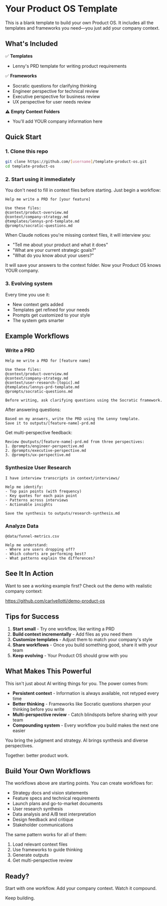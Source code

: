 # Your Product OS Template

This is a blank template to build your own Product OS. It includes all the templates and frameworks you need—you just add your company context.

## What's Included

✅ **Templates**
- Lenny's PRD template for writing product requirements

✅ **Frameworks**
- Socratic questions for clarifying thinking
- Engineer perspective for technical review
- Executive perspective for business review
- UX perspective for user needs review

⚠️ **Empty Context Folders**
- You'll add YOUR company information here

## Quick Start

### 1. Clone this repo
```bash
git clone https://github.com/[username]/template-product-os.git
cd template-product-os
```

### 2. Start using it immediately

You don't need to fill in context files before starting. Just begin a workflow:

```
Help me write a PRD for [your feature]

Use these files:
@context/product-overview.md
@context/company-strategy.md
@templates/lennys-prd-template.md
@prompts/socratic-questions.md
```

When Claude notices you're missing context files, it will interview you:
- "Tell me about your product and what it does"
- "What are your current strategic goals?"
- "What do you know about your users?"

It will save your answers to the context folder. Now your Product OS knows YOUR company.

### 3. Evolving system

Every time you use it:
- New context gets added
- Templates get refined for your needs
- Prompts get customized to your style
- The system gets smarter

## Example Workflows

### Write a PRD

```
Help me write a PRD for [feature name]

Use these files:
@context/product-overview.md
@context/company-strategy.md
@context/user-research-[topic].md
@templates/lennys-prd-template.md
@prompts/socratic-questions.md

Before writing, ask clarifying questions using the Socratic framework.
```

After answering questions:

```
Based on my answers, write the PRD using the Lenny template.
Save it to outputs/[feature-name]-prd.md
```

Get multi-perspective feedback:

```
Review @outputs/[feature-name]-prd.md from three perspectives:
1. @prompts/engineer-perspective.md
2. @prompts/executive-perspective.md
3. @prompts/ux-perspective.md
```

### Synthesize User Research

```
I have interview transcripts in context/interviews/

Help me identify:
- Top pain points (with frequency)
- Key quotes for each pain point
- Patterns across interviews
- Actionable insights

Save the synthesis to outputs/research-synthesis.md
```

### Analyze Data

```
@data/funnel-metrics.csv

Help me understand:
- Where are users dropping off?
- Which cohorts are performing best?
- What patterns explain the differences?
```

## See It In Action

Want to see a working example first? Check out the demo with realistic company context:

https://github.com/carlvellotti/demo-product-os

## Tips for Success

1. **Start small** - Try one workflow, like writing a PRD
2. **Build context incrementally** - Add files as you need them
3. **Customize templates** - Adjust them to match your company's style
4. **Share workflows** - Once you build something good, share it with your team
5. **Keep evolving** - Your Product OS should grow with you

## What Makes This Powerful

This isn't just about AI writing things for you. The power comes from:

- **Persistent context** - Information is always available, not retyped every time
- **Better thinking** - Frameworks like Socratic questions sharpen your thinking before you write
- **Multi-perspective review** - Catch blindspots before sharing with your team
- **Compounding system** - Every workflow you build makes the next one easier

You bring the judgment and strategy. AI brings synthesis and diverse perspectives.

Together: better product work.

## Build Your Own Workflows

The workflows above are starting points. You can create workflows for:

- Strategy docs and vision statements
- Feature specs and technical requirements
- Launch plans and go-to-market documents
- User research synthesis
- Data analysis and A/B test interpretation
- Design feedback and critique
- Stakeholder communications

The same pattern works for all of them:
1. Load relevant context files
2. Use frameworks to guide thinking
3. Generate outputs
4. Get multi-perspective review

## Ready?

Start with one workflow. Add your company context. Watch it compound.

Keep building.
